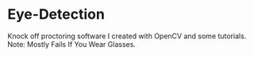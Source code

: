 # Eye-Detection
 Knock off proctoring software I created with OpenCV and some tutorials. Note: Mostly Fails If You Wear Glasses.
